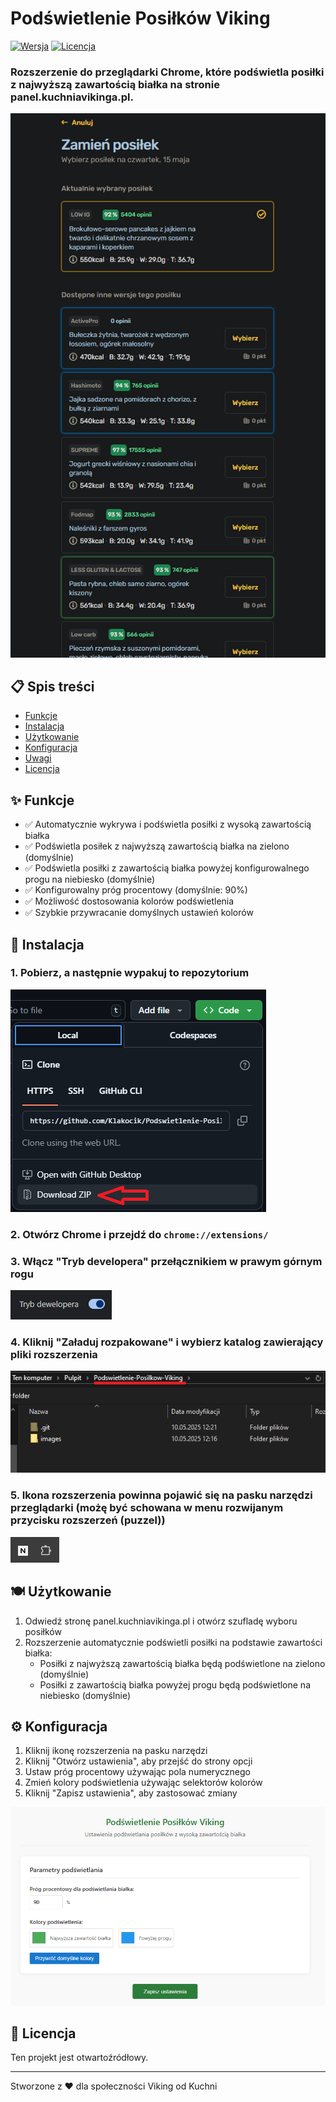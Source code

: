 # Podświetlenie Posiłków Viking

[![Wersja](https://img.shields.io/badge/Wersja-1.0-brightgreen)](#) [![Licencja](https://img.shields.io/badge/Licencja-Open%20Source-blue)](#)

### Rozszerzenie do przeglądarki Chrome, które podświetla posiłki z najwyższą zawartością białka na stronie panel.kuchniavikinga.pl.

![Przykład działania](images/example.png)

## 📋 Spis treści

- [Funkcje](#-funkcje)
- [Instalacja](#-instalacja)
- [Użytkowanie](#-użytkowanie)
- [Konfiguracja](#-konfiguracja)
- [Uwagi](#-uwagi)
- [Licencja](#-licencja)

## ✨ Funkcje

- ✅ Automatycznie wykrywa i podświetla posiłki z wysoką zawartością białka
- ✅ Podświetla posiłek z najwyższą zawartością białka na zielono (domyślnie)
- ✅ Podświetla posiłki z zawartością białka powyżej konfigurowalnego progu na niebiesko (domyślnie)
- ✅ Konfigurowalny próg procentowy (domyślnie: 90%)
- ✅ Możliwość dostosowania kolorów podświetlenia
- ✅ Szybkie przywracanie domyślnych ustawień kolorów

## 🚀 Instalacja

### 1. Pobierz, a następnie **wypakuj** to repozytorium  
![Przycisk pobrania](images/download.png)  
### 2. Otwórz Chrome i przejdź do `chrome://extensions/`  
### 3. Włącz "Tryb developera" przełącznikiem w prawym górnym rogu  
![Tryb developera](images/dev.png)  
### 4. Kliknij "Załaduj rozpakowane" i wybierz katalog zawierający pliki rozszerzenia  
![Wybór odpowiedniego katalogu](images/catalog.png)  
### 5. Ikona rozszerzenia powinna pojawić się na pasku narzędzi przeglądarki (możę być schowana w menu rozwijanym przycisku rozszerzeń (puzzel))  
![Ikona dodatku](images/extension.png)  

## 🍽️ Użytkowanie

1. Odwiedź stronę panel.kuchniavikinga.pl i otwórz szufladę wyboru posiłków
2. Rozszerzenie automatycznie podświetli posiłki na podstawie zawartości białka:
   - Posiłki z najwyższą zawartością białka będą podświetlone na zielono (domyślnie)
   - Posiłki z zawartością białka powyżej progu będą podświetlone na niebiesko (domyślnie)

## ⚙️ Konfiguracja

1. Kliknij ikonę rozszerzenia na pasku narzędzi
2. Kliknij "Otwórz ustawienia", aby przejść do strony opcji
3. Ustaw próg procentowy używając pola numerycznego
4. Zmień kolory podświetlenia używając selektorów kolorów
5. Kliknij "Zapisz ustawienia", aby zastosować zmiany

![Strona ustawień](images/settings.png)



## 📄 Licencja

Ten projekt jest otwartoźródłowy.

---

Stworzone z ❤️ dla społeczności Viking od Kuchni